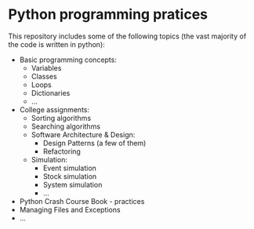 # Python programming pratices
This repository includes some of the following topics (the vast majority of the code is written in python):

- Basic programming concepts:
  - Variables
  - Classes
  - Loops
  - Dictionaries
  - ...
- College assignments: 
  - Sorting algorithms
  - Searching algorithms
  - Software Architecture & Design:
    - Design Patterns (a few of them)
    - Refactoring
  - Simulation:
    - Event simulation
    - Stock simulation
    - System simulation
    - ...
- Python Crash Course Book - practices
- Managing Files and Exceptions
- ...
